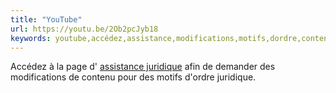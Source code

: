 ```yaml
---
title: "YouTube"
url: https://youtu.be/2Ob2pcJyb18
keywords: youtube,accédez,assistance,modifications,motifs,dordre,contenu,juridique,page,demander
---
```

Accédez à la page d\' [assistance juridique](https://www.google.com/support/legal/answer/3110420) afin de demander des modifications de contenu pour des motifs d\'ordre juridique.
